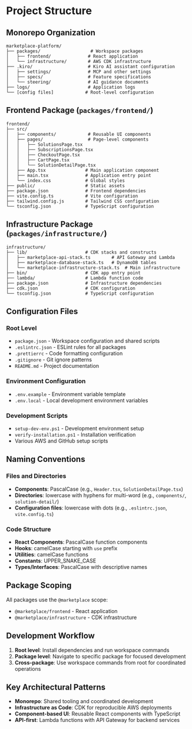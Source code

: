 # Project Structure

## Monorepo Organization

```
marketplace-platform/
├── packages/                   # Workspace packages
│   ├── frontend/              # React application
│   └── infrastructure/        # AWS CDK infrastructure
├── .kiro/                     # Kiro AI assistant configuration
│   ├── settings/              # MCP and other settings
│   ├── specs/                 # Feature specifications
│   └── steering/              # AI guidance documents
├── logs/                      # Application logs
└── [config files]            # Root-level configuration
```

## Frontend Package (`packages/frontend/`)

```
frontend/
├── src/
│   ├── components/            # Reusable UI components
│   ├── pages/                 # Page-level components
│   │   ├── SolutionsPage.tsx
│   │   ├── SubscriptionsPage.tsx
│   │   ├── CheckoutPage.tsx
│   │   ├── CartPage.tsx
│   │   └── SolutionDetailPage.tsx
│   ├── App.tsx               # Main application component
│   ├── main.tsx              # Application entry point
│   └── index.css             # Global styles
├── public/                   # Static assets
├── package.json              # Frontend dependencies
├── vite.config.ts            # Vite configuration
├── tailwind.config.js        # Tailwind CSS configuration
└── tsconfig.json             # TypeScript configuration
```

## Infrastructure Package (`packages/infrastructure/`)

```
infrastructure/
├── lib/                      # CDK stacks and constructs
│   ├── marketplace-api-stack.ts        # API Gateway and Lambda
│   ├── marketplace-database-stack.ts   # DynamoDB tables
│   └── marketplace-infrastructure-stack.ts  # Main infrastructure
├── bin/                      # CDK app entry point
├── lambda/                   # Lambda function code
├── package.json              # Infrastructure dependencies
├── cdk.json                  # CDK configuration
└── tsconfig.json             # TypeScript configuration
```

## Configuration Files

### Root Level
- `package.json` - Workspace configuration and shared scripts
- `.eslintrc.json` - ESLint rules for all packages
- `.prettierrc` - Code formatting configuration
- `.gitignore` - Git ignore patterns
- `README.md` - Project documentation

### Environment Configuration
- `.env.example` - Environment variable template
- `.env.local` - Local development environment variables

### Development Scripts
- `setup-dev-env.ps1` - Development environment setup
- `verify-installation.ps1` - Installation verification
- Various AWS and GitHub setup scripts

## Naming Conventions

### Files and Directories
- **Components**: PascalCase (e.g., `Header.tsx`, `SolutionDetailPage.tsx`)
- **Directories**: lowercase with hyphens for multi-word (e.g., `components/`, `solution-detail/`)
- **Configuration files**: lowercase with dots (e.g., `.eslintrc.json`, `vite.config.ts`)

### Code Structure
- **React Components**: PascalCase function components
- **Hooks**: camelCase starting with `use` prefix
- **Utilities**: camelCase functions
- **Constants**: UPPER_SNAKE_CASE
- **Types/Interfaces**: PascalCase with descriptive names

## Package Scoping

All packages use the `@marketplace` scope:
- `@marketplace/frontend` - React application
- `@marketplace/infrastructure` - CDK infrastructure

## Development Workflow

1. **Root level**: Install dependencies and run workspace commands
2. **Package level**: Navigate to specific package for focused development
3. **Cross-package**: Use workspace commands from root for coordinated operations

## Key Architectural Patterns

- **Monorepo**: Shared tooling and coordinated development
- **Infrastructure as Code**: CDK for reproducible AWS deployments
- **Component-based UI**: Reusable React components with TypeScript
- **API-first**: Lambda functions with API Gateway for backend services